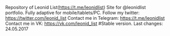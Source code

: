 Repository of Leonid List(https://t.me/leonidlist)
Site for @leonidlist portfolio. Fully adaptive for mobile/tablets/PC.
Follow my twitter: https://twitter.com/leonid_list
Contact me in Telegram: https://t.me/leonidlist
Contact me in VK: https://vk.com/leonid_list
#Stable version. Last changes: 24.05.2017
